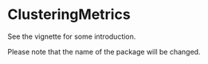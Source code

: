 # ClusteringMetrics

See the vignette for some introduction.

Please note that the name of the package will be changed.
